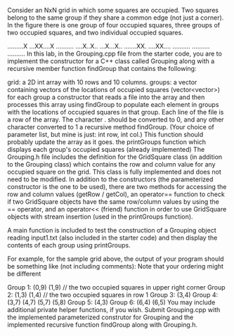 Consider an NxN grid in which some squares are occupied. Two squares belong to the same group if they share a common edge (not just a corner). In the figure there is one group of four occupied squares, three groups of two occupied squares, and two individual occupied squares.

.........X
...XX....X
..........
....X..X..
...X...X..
.......XX.
....XX....
..........
..........
..........
In this lab, in the Grouping.cpp file from the starter code, you are to implement the constructor for a C++ class called Grouping along with a recursive member function findGroup that contains the following:

grid: a 2D int array with 10 rows and 10 columns.
groups: a vector containing vectors of the locations of occupied squares (vector<vector<GridSquare>>) for each group
a constructor that reads a file into the array and then processes this array using findGroup to populate each element in groups with the locations of occupied squares in that group. Each line of the file is a row of the array. The character . should be converted to 0, and any other character converted to 1
a recursive method findGroup. (Your choice of parameter list, but mine is just: int row, int col.) This function should probably update the array as it goes.
the printGroups function which displays each group's occupied squares (already implemented)
The Grouping.h file includes the definition for the GridSquare class (in addition to the Grouping class) which contains the row and column value for any occupied square on the grid. This class is fully implemented and does not need to be modified. In addition to the constructors (the parameterized constructor is the one to be used), there are two methods for accessing the row and column values (getRow / getCol), an operator== function to check if two GridSquare objects have the same row/column values by using the == operator, and an operator<< (friend) function in order to use GridSquare objects with stream insertion (used in the printGroups function).

A main function is included to test the construction of a Grouping object reading input1.txt (also included in the starter code) and then display the contents of each group using printGroups.

For example, for the sample grid above, the output of your program should be something like (not including comments): Note that your ordering might be different

Group 1:  (0,9) (1,9)       // the two occupied squares in upper right corner
Group 2:  (1,3) (1,4)       // the two occupied squares in row 1
Group 3:  (3,4)
Group 4:  (3,7) (4,7) (5,7) (5,8)
Group 5:  (4,3)
Group 6:  (6,4) (6,5)
You may include additional private helper functions, if you wish. Submit Grouping.cpp with the implemented parameterized construtor for Grouping and the implemented recursive function findGroup along with Grouping.h.
